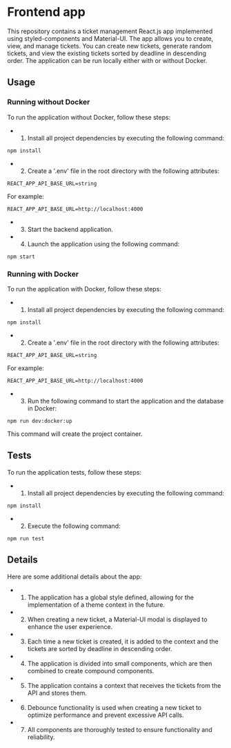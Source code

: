 # Frontend app

This repository contains a ticket management React.js app implemented using styled-components and Material-UI. The app allows you to create, view, and manage tickets. You can create new tickets, generate random tickets, and view the existing tickets sorted by deadline in descending order. The application can be run locally either with or without Docker.

## Usage

### Running without Docker

To run the application without Docker, follow these steps:

- 1. Install all project dependencies by executing the following command:

```
npm install
```

- 2. Create a '.env' file in the root directory with the following attributes:

```
REACT_APP_API_BASE_URL=string
```

For example:

```
REACT_APP_API_BASE_URL=http://localhost:4000
```

- 3. Start the backend application.

- 4. Launch the application using the following command:

```
npm start
```

### Running with Docker

To run the application with Docker, follow these steps:

- 1. Install all project dependencies by executing the following command:

```
npm install
```

- 2. Create a '.env' file in the root directory with the following attributes:

```
REACT_APP_API_BASE_URL=string
```

For example:

```
REACT_APP_API_BASE_URL=http://localhost:4000
```

- 3. Run the following command to start the application and the database in Docker:

```
npm run dev:docker:up
```

This command will create the project container.

## Tests

To run the application tests, follow these steps:

- 1. Install all project dependencies by executing the following command:

```
npm install
```

- 2. Execute the following command:

```
npm run test
```

## Details

Here are some additional details about the app:

- 1. The application has a global style defined, allowing for the implementation of a theme context in the future.

- 2. When creating a new ticket, a Material-UI modal is displayed to enhance the user experience.

- 3. Each time a new ticket is created, it is added to the context and the tickets are sorted by deadline in descending order.

- 4. The application is divided into small components, which are then combined to create compound components.

- 5. The application contains a context that receives the tickets from the API and stores them.

- 6. Debounce functionality is used when creating a new ticket to optimize performance and prevent excessive API calls.

- 7. All components are thoroughly tested to ensure functionality and reliability.
